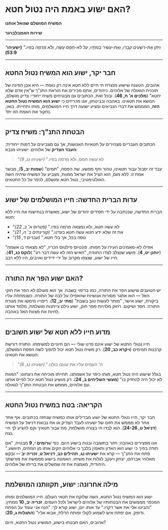 # האם ישוע באמת היה נטול חטא?

**המשיח המושלם שגואל אותנו**

**שירות האמבלברגר**

---

_"וַיִּתֵּן אֶת-רְשָׁעִים קִבְרוֹ, וְאֶת-עָשִׁיר בְּמֹתָיו; עַל לֹא-חָמָס עָשָׂה, וְלֹא מִרְמָה בְּפִיו."_
**(יְשַׁעְיָהוּ 53:9)**

---

## חבר יקר, ישוע הוא המשיח נטול החטא

אהובים, הטענה שישוע מנצרת חי חיים ללא חטא אינה רק נועזת — היא אבן הפינה של תוכנית הגאולה של אלוהים. כיהודים, אתם מכירים את הוראת התנ"ך ש"אין אדם שלא יחטא" (**מלכים א’ ח, 46**). ובכל זאת, הכתובים גם מבטיחים משיח ייחודי: צדיק מושלם, הנושא את חטאינו. באהבה ובביטחון, אנו מכריזים כי **ישוע הוא המשיח נטול החטא הזה**, המממש את דברי הנביאים ומציע ישועה דרך חייו המושלמים, מותו ותחייתו. בואו, נחקור את האמת הזו יחד.

---

## הבטחת התנ"ך: משיח צדיק

הכתובים העבריים מצהירים על חטאיות האנושות, אך גם מצביעים על דמות ייחודית: **העבד הצדיק** של אלוהים. ישעיהו מנבא:

> "לא עשה חמס, ולא מרמה בפיו." _(ישעיהו נג, 9)_

עבד זה יסבול עבור חטאינו, טהור וחף מפשע. שה הפסח, "תמים" (**שמות יב, 5**), מבשר אמת זו. ללא מום, הוא הציל את ישראל ממוות, מצביע על המשיח שיהיה השה האולטימטיבי, נטול חטא ומושלם, לכפר על כל החטאים.

---

## עדות הברית החדשה: חייו המושלמים של ישוע

הברית החדשה, שנכתבה על ידי חסידים יהודים של ישוע, מאשרת בנחישות את חייו ללא חטא:

- "לא עשה חטא, ולא נמצאה מרמה בפיו." _(פטרוס א’ ב, 22)_
- "את זה שלא ידע חטא עשה חטא בעדנו." _(קורינתים ב’ ה, 21)_
- "נוסה בכל, אך בלי חטא." _(עברים ד, 15)_

אפילו לא-מאמינים העידו על חפותו. פונטיוס פילטוס הכריז, "לא מצאתי בו אשמה" (**יוחנן יט, 4**). פושע שנצלב לצדו התוודה, "האיש הזה לא עשה דבר רע" (**לוקס כג, 41**). חייו של ישוע, שנצפו מקרוב על ידי ידידים ואויבים, היו ללא רבב.

---

## האם ישוע הפר את התורה?

יש הטוענים שישוע הפר את התורה, כמו בריפוי בשבת. אך הוא מעולם לא הפר את חוקי האל — הוא אתגר מסורות אנושיות שהאפילו על לבה של התורה. כשנמתחה עליו ביקורת, ישוע אישר, "מותר לעשות טוב בשבת" (**מתי יב, 12**). ריפוייו מימשו את מטרת התורה: חסד ושיקום. רחוק מלהיות מפר חוק, ישוע גילם צייתנות מושלמת, מלמד אותנו לחיות את מצוות האל באהבה.

---

## מדוע חייו ללא חטא של ישוע חשובים

חייו נטולי החטא של ישוע אינם פרט שולי — הם חיוניים למשימתו. התורה דורשת קרבנות תמימים (**ויקרא כב, 20**). רק משיח נטול חטא יכול להפוך לשה הפסח המושלם, הנושא את חטאינו:

> "ה' העמיס עליו את עווננו כולנו." _(ישעיהו נג, 6)_

בגלל שישוע היה נטול חטא, מותו כיפר על אשמתנו. תחייתו מוכיחה את ניצחונו: "המוות לא יכול היה להחזיק בו" (**מעשי השליחים ב, 24**). רק מושיע נטול חטא יכול לפייס אותנו עם אלוהים, מממש את הבטחת התנ"ך לגאולה.

---

## הקריאה: בטח במשיח נטול החטא

חבר יקר, חייו נטולי החטא של ישוע מבדילים אותו כמשיח שנחזה בכתובים. אף אחד אחר לא מממש את חזונו של ישעיהו לעבד הצדיק או את נבואת דניאל על המשיח (**דניאל ט, 24-26**). הוא לבדו חי בצורה מושלמת, מת עבור חטאיך וקם להציע לך חיי נצח.

אנו מפצירים באהבה: חזור בתשובה ובטח בישוע היום. כפי ש**רומים י, 9** מבטיח, "אם תודה בפיך כי ישוע הוא האדון ותאמין בלבך כי אלוהים הקים אותו מן המתים, תיוושע." פתח את התנ"ך — קרא את **ישעיהו נג**, **תהילים כב**, **דניאל ט**, **זכריה יב** — ובקש מאלוהי אברהם, יצחק ויעקב לגלות את משיחו. האמונה בישוע מממשת את מורשתך היהודית, מאמצת את זה שמשלים את בריתו של אלוהים.

---

## מילה אחרונה: ישוע, תקוותנו המושלמת

ישוע הוא המשיח נטול החטא, השה שלוקח את חטאי העולם. חייו המושלמים ומותו המכפר מממשים את הבטחותיו של אלוהים לישראל ולכל העמים. **זכריה יב, 10** ממתין: "והביטו אלי את אשר דקרו." עד אותו יום, ישוע קורא לך: "הנה אני עומד על הפתח ודופק. אם יפתח איש לשמוע לקולי ופותח הדלת, אבוא אליו" (**התגלות ג, 20**).

אהובים, האם תבטחו בישוע, המושיע נטול החטא, היום?
